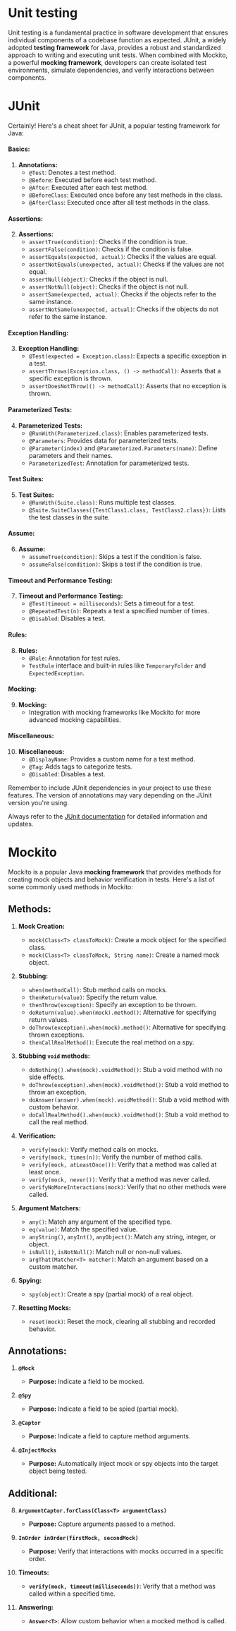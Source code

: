 # Unit testing
Unit testing is a fundamental practice in software development that ensures individual components of a codebase function as expected. JUnit, a widely adopted **testing framework** for Java, provides a robust and standardized approach to writing and executing unit tests. When combined with Mockito, a powerful **mocking framework**, developers can create isolated test environments, simulate dependencies, and verify interactions between components.
# JUnit
Certainly! Here's a cheat sheet for JUnit, a popular testing framework for Java:

#### Basics:

1. **Annotations:**
   - `@Test`: Denotes a test method.
   - `@Before`: Executed before each test method.
   - `@After`: Executed after each test method.
   - `@BeforeClass`: Executed once before any test methods in the class.
   - `@AfterClass`: Executed once after all test methods in the class.

#### Assertions:

2. **Assertions:**
   - `assertTrue(condition)`: Checks if the condition is true.
   - `assertFalse(condition)`: Checks if the condition is false.
   - `assertEquals(expected, actual)`: Checks if the values are equal.
   - `assertNotEquals(unexpected, actual)`: Checks if the values are not equal.
   - `assertNull(object)`: Checks if the object is null.
   - `assertNotNull(object)`: Checks if the object is not null.
   - `assertSame(expected, actual)`: Checks if the objects refer to the same instance.
   - `assertNotSame(unexpected, actual)`: Checks if the objects do not refer to the same instance.

#### Exception Handling:

3. **Exception Handling:**
   - `@Test(expected = Exception.class)`: Expects a specific exception in a test.
   - `assertThrows(Exception.class, () -> methodCall)`: Asserts that a specific exception is thrown.
   - `assertDoesNotThrow(() -> methodCall)`: Asserts that no exception is thrown.

#### Parameterized Tests:

4. **Parameterized Tests:**
   - `@RunWith(Parameterized.class)`: Enables parameterized tests.
   - `@Parameters`: Provides data for parameterized tests.
   - `@Parameter(index)` and `@Parameterized.Parameters(name)`: Define parameters and their names.
   - `ParameterizedTest`: Annotation for parameterized tests.

#### Test Suites:

5. **Test Suites:**
   - `@RunWith(Suite.class)`: Runs multiple test classes.
   - `@Suite.SuiteClasses({TestClass1.class, TestClass2.class})`: Lists the test classes in the suite.

#### Assume:

6. **Assume:**
   - `assumeTrue(condition)`: Skips a test if the condition is false.
   - `assumeFalse(condition)`: Skips a test if the condition is true.

#### Timeout and Performance Testing:

7. **Timeout and Performance Testing:**
   - `@Test(timeout = milliseconds)`: Sets a timeout for a test.
   - `@RepeatedTest(n)`: Repeats a test a specified number of times.
   - `@Disabled`: Disables a test.

#### Rules:

8. **Rules:**
   - `@Rule`: Annotation for test rules.
   - `TestRule` interface and built-in rules like `TemporaryFolder` and `ExpectedException`.

#### Mocking:

9. **Mocking:**
   - Integration with mocking frameworks like Mockito for more advanced mocking capabilities.

#### Miscellaneous:

10. **Miscellaneous:**
    - `@DisplayName`: Provides a custom name for a test method.
    - `@Tag`: Adds tags to categorize tests.
    - `@Disabled`: Disables a test.

Remember to include JUnit dependencies in your project to use these features. The version of annotations may vary depending on the JUnit version you're using.

Always refer to the [JUnit documentation](https://junit.org/junit5/docs/current/user-guide/) for detailed information and updates.


# Mockito
Mockito is a popular Java **mocking framework** that provides methods for creating mock objects and behavior verification in tests. Here's a list of some commonly used methods in Mockito:

## Methods:

1. **Mock Creation:**
   - `mock(Class<T> classToMock)`: Create a mock object for the specified class.
   - `mock(Class<T> classToMock, String name)`: Create a named mock object.

2. **Stubbing:**
   - `when(methodCall)`: Stub method calls on mocks.
   - `thenReturn(value)`: Specify the return value.
   - `thenThrow(exception)`: Specify an exception to be thrown.
   - `doReturn(value).when(mock).method()`: Alternative for specifying return values.
   - `doThrow(exception).when(mock).method()`: Alternative for specifying thrown exceptions.
   - `thenCallRealMethod()`: Execute the real method on a spy.

3. **Stubbing `void` methods:**
   - `doNothing().when(mock).voidMethod()`: Stub a void method with no side effects.
   - `doThrow(exception).when(mock).voidMethod()`: Stub a void method to throw an exception.
   - `doAnswer(answer).when(mock).voidMethod()`: Stub a void method with custom behavior.
   - `doCallRealMethod().when(mock).voidMethod()`: Stub a void method to call the real method.

4. **Verification:**
   - `verify(mock)`: Verify method calls on mocks.
   - `verify(mock, times(n))`: Verify the number of method calls.
   - `verify(mock, atLeastOnce())`: Verify that a method was called at least once.
   - `verify(mock, never())`: Verify that a method was never called.
   - `verifyNoMoreInteractions(mock)`: Verify that no other methods were called.

5. **Argument Matchers:**
   - `any()`: Match any argument of the specified type.
   - `eq(value)`: Match the specified value.
   - `anyString()`, `anyInt()`, `anyObject()`: Match any string, integer, or object.
   - `isNull()`, `isNotNull()`: Match null or non-null values.
   - `argThat(Matcher<T> matcher)`: Match an argument based on a custom matcher.

6. **Spying:**
   - `spy(object)`: Create a spy (partial mock) of a real object.

7. **Resetting Mocks:**
   - `reset(mock)`: Reset the mock, clearing all stubbing and recorded behavior.

## Annotations:

1. **`@Mock`**
   - **Purpose:** Indicate a field to be mocked.

2. **`@Spy`**
   - **Purpose:** Indicate a field to be spied (partial mock).

3. **`@Captor`**
   - **Purpose:** Indicate a field to capture method arguments.

4. **`@InjectMocks`**
   - **Purpose:** Automatically inject mock or spy objects into the target object being tested.

## Additional:

8. **`ArgumentCaptor.forClass(Class<T> argumentClass)`**
   - **Purpose:** Capture arguments passed to a method.

9. **`InOrder inOrder(firstMock, secondMock)`**
   - **Purpose:** Verify that interactions with mocks occurred in a specific order.

10. **Timeouts:**
    - **`verify(mock, timeout(milliseconds))`**: Verify that a method was called within a specified time.

11. **Answering:**
    - **`Answer<T>`**: Allow custom behavior when a mocked method is called.
